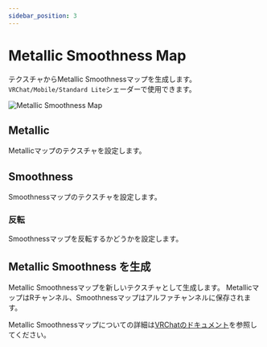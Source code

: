 ```yaml
---
sidebar_position: 3
---
```


# Metallic Smoothness Map

テクスチャからMetallic Smoothnessマップを生成します。
`VRChat/Mobile/Standard Lite`シェーダーで使用できます。

![Metallic Smoothness Map](/img/metallic_smoothness_map.png)

## Metallic

Metallicマップのテクスチャを設定します。

## Smoothness

Smoothnessマップのテクスチャを設定します。

### 反転

Smoothnessマップを反転するかどうかを設定します。

## Metallic Smoothness を生成

Metallic Smoothnessマップを新しいテクスチャとして生成します。
MetallicマップはRチャンネル、Smoothnessマップはアルファチャンネルに保存されます。

Metallic Smoothnessマップについての詳細は[VRChatのドキュメント](https://creators.vrchat.com/platforms/android/quest-content-limitations/#shaders)を参照してください。
